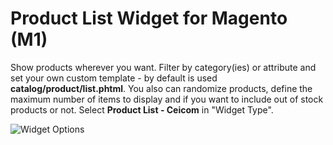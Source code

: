 # Product List Widget for Magento (M1)

Show products wherever you want. Filter by category(ies) or attribute and set your own custom template - by default is used **catalog/product/list.phtml**. You also can randomize products, define the maximum number of items to display and if you want to include out of stock products or not. Select **Product List - Ceicom** in "Widget Type".

![Widget Options](https://cloud.githubusercontent.com/assets/6827375/19369324/0f1c6822-917b-11e6-8297-2a234d63e061.png)